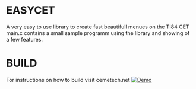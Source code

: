# EASYCET
A very easy to use library to create fast beautifull menues on the TI84 CET
main.c contains a small sample programm using the library and showing of a few features.
# BUILD
For instructions on how to build visit cemetech.net
<a href ="https://github.com/marcrobm/EASYCET/edit/master"><img src = "https://github.com/marcrobm/EASYCET/edit/master/test.png" title = "Demo"/></a>
